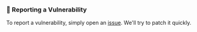 ### 📝 Reporting a Vulnerability

To report a vulnerability, simply open an [issue](https://github.com/aelmizeb/fake-os-terminal-simulator/issues).
We'll try to patch it quickly.
